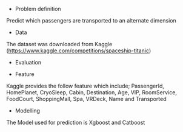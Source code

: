 * Problem definition

Predict which passengers are transported to an alternate dimension



*  Data

The dataset was downloaded from Kaggle (https://www.kaggle.com/competitions/spaceship-titanic)

*  Evaluation



* Feature 

Kaggle provides  the follow feature which include; PassengerId, HomePlanet, CryoSleep, Cabin, Destination, Age, VIP, RoomService, FoodCourt, ShoppingMall, Spa, VRDeck, Name and Transported

* Modelling

The Model used for prediction is Xgboost and Catboost

